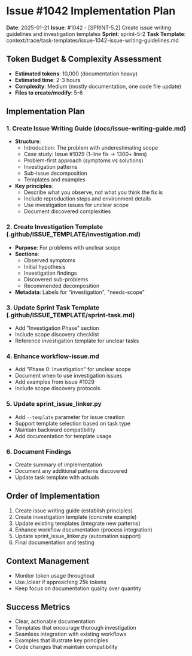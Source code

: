 # Issue #1042 Implementation Plan
**Date**: 2025-01-21
**Issue**: #1042 - [SPRINT-5.2] Create issue writing guidelines and investigation templates
**Sprint**: sprint-5-2
**Task Template**: context/trace/task-templates/issue-1042-issue-writing-guidelines.md

## Token Budget & Complexity Assessment
- **Estimated tokens**: 10,000 (documentation heavy)
- **Estimated time**: 2-3 hours
- **Complexity**: Medium (mostly documentation, one code file update)
- **Files to create/modify**: 5-6

## Implementation Plan

### 1. Create Issue Writing Guide (docs/issue-writing-guide.md)
- **Structure**:
  - Introduction: The problem with underestimating scope
  - Case study: Issue #1029 (1-line fix → 1300+ lines)
  - Problem-first approach (symptoms vs solutions)
  - Investigation patterns
  - Sub-issue decomposition
  - Templates and examples
- **Key principles**:
  - Describe what you observe, not what you think the fix is
  - Include reproduction steps and environment details
  - Use investigation issues for unclear scope
  - Document discovered complexities

### 2. Create Investigation Template (.github/ISSUE_TEMPLATE/investigation.md)
- **Purpose**: For problems with unclear scope
- **Sections**:
  - Observed symptoms
  - Initial hypothesis
  - Investigation findings
  - Discovered sub-problems
  - Recommended decomposition
- **Metadata**: Labels for "investigation", "needs-scope"

### 3. Update Sprint Task Template (.github/ISSUE_TEMPLATE/sprint-task.md)
- Add "Investigation Phase" section
- Include scope discovery checklist
- Reference investigation template for unclear tasks

### 4. Enhance workflow-issue.md
- Add "Phase 0: Investigation" for unclear scope
- Document when to use investigation issues
- Add examples from issue #1029
- Include scope discovery protocols

### 5. Update sprint_issue_linker.py
- Add `--template` parameter for issue creation
- Support template selection based on task type
- Maintain backward compatibility
- Add documentation for template usage

### 6. Document Findings
- Create summary of implementation
- Document any additional patterns discovered
- Update task template with actuals

## Order of Implementation
1. Create issue writing guide (establish principles)
2. Create investigation template (concrete example)
3. Update existing templates (integrate new patterns)
4. Enhance workflow documentation (process integration)
5. Update sprint_issue_linker.py (automation support)
6. Final documentation and testing

## Context Management
- Monitor token usage throughout
- Use /clear if approaching 25k tokens
- Keep focus on documentation quality over quantity

## Success Metrics
- Clear, actionable documentation
- Templates that encourage thorough investigation
- Seamless integration with existing workflows
- Examples that illustrate key principles
- Code changes that maintain compatibility
